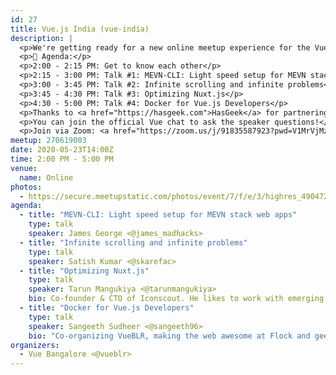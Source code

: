 ```yaml
---
id: 27
title: Vue.js India (vue-india)
description: |
  <p>We're getting ready for a new online meetup experience for the VueBLR community. Join us and the many Vue enthusiasts on Saturday, the 23rd of May for some great sessions and discussions.</p>
  <p>📝 Agenda:</p>
  <p>2:00 - 2:15 PM: Get to know each other</p>
  <p>2:15 - 3:00 PM: Talk #1: MEVN-CLI: Light speed setup for MEVN stack web apps</p>
  <p>3:00 - 3:45 PM: Talk #2: Infinite scrolling and infinite problems</p>
  <p>3:45 - 4:30 PM: Talk #3: Optimizing Nuxt.js</p>
  <p>4:30 - 5:00 PM: Talk #4: Docker for Vue.js Developers</p>
  <p>Thanks to <a href="https://hasgeek.com">HasGeek</a> for partnering with us and helping us with the streaming setup. Do check them out!</p>
  <p>You can join the official Vue chat to ask the speaker questions!</p>
  <p>Join via Zoom: <a href="https://zoom.us/j/91835587923?pwd=V1MrVjMzaHNqM2h2YUdSNnhESkNuZz09">https://zoom.us/j/91835587923?pwd=V1MrVjMzaHNqM2h2YUdSNnhESkNuZz09</a></p>
meetup: 270619003
date: 2020-05-23T14:00Z
time: 2:00 PM - 5:00 PM
venue:
  name: Online
photos:
  - https://secure.meetupstatic.com/photos/event/7/f/e/3/highres_490472739.jpeg
agenda:
  - title: "MEVN-CLI: Light speed setup for MEVN stack web apps"
    type: talk
    speaker: James George <@james_madhacks>
  - title: "Infinite scrolling and infinite problems"
    type: talk
    speaker: Satish Kumar <@skarefac>
  - title: "Optimizing Nuxt.js"
    type: talk
    speaker: Tarun Mangukiya <@tarunmangukiya>
    bio: Co-founder & CTO of Iconscout. He likes to work with emerging technologies like JavaScript, GraphQL, Serverless, DevOps and more. He loves teaching, traveling & reading.
  - title: "Docker for Vue.js Developers"
    type: talk
    speaker: Sangeeth Sudheer <@sangeeth96>
    bio: "Co-organizing VueBLR, making the web awesome at Flock and geeking out at tech"
organizers:
  - Vue Bangalore <@vueblr>
---
```


<EventPage />
